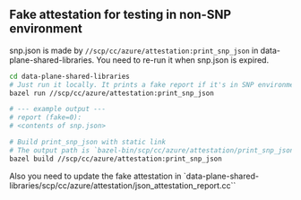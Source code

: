 ## Fake attestation for testing in non-SNP environment

snp.json is made by `//scp/cc/azure/attestation:print_snp_json` in data-plane-shared-libraries.
You need to re-run it when snp.json is expired.

```bash
cd data-plane-shared-libraries
# Just run it locally. It prints a fake report if it's in SNP environment.
bazel run //scp/cc/azure/attestation:print_snp_json

# --- example output ---
# report (fake=0):
# <contents of snp.json>

# Build print_snp_json with static link
# The output path is `bazel-bin/scp/cc/azure/attestation/print_snp_json``
bazel build //scp/cc/azure/attestation:print_snp_json
```

Also you need to update the fake attestation in `data-plane-shared-libraries/scp/cc/azure/attestation/json_attestation_report.cc``